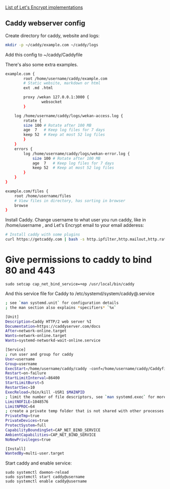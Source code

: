[List of Let's Encrypt implementations](https://community.letsencrypt.org/t/list-of-client-implementations/2103)

## Caddy webserver config

Create directory for caddy, website and logs:
```bash
mkdir -p ~/caddy/example.com ~/caddy/logs
```

Add this config to ~/caddy/Caddyfile

There's also some extra examples.

```bash
example.com {
        root /home/username/caddy/example.com
        # Static website, markdown or html
        ext .md .html

        proxy /wekan 127.0.0.1:3000 {
                websocket
        }

	log /home/username/caddy/logs/wekan-access.log {
	    rotate {
		size 100 # Rotate after 100 MB
		age  7   # Keep log files for 7 days
		keep 52  # Keep at most 52 log files
	    }
	}
	errors {
		log /home/username/caddy/logs/wekan-error.log {
			size 100 # Rotate after 100 MB
			age  7   # Keep log files for 7 days
			keep 52  # Keep at most 52 log files
		}
	}
}

example.com/files {
	root /home/username/files
	# View files in directory, has sorting in browser
	browse
}
```

Install Caddy. Change username to what user you run caddy, like in /home/username , and Let's Encrypt email to your email adderess:

```bash
# Install caddy with some plugins
curl https://getcaddy.com | bash -s http.ipfilter,http.mailout,http.ratelimit,http.realip
```

# Give permissions to caddy to bind 80 and 443

```
sudo setcap cap_net_bind_service=+ep /usr/local/bin/caddy
```

And this service file for Caddy to /etc/systemd/system/caddy@.service

```bash
; see `man systemd.unit` for configuration details
; the man section also explains *specifiers* `%x`

[Unit]
Description=Caddy HTTP/2 web server %I
Documentation=https://caddyserver.com/docs
After=network-online.target
Wants=network-online.target
Wants=systemd-networkd-wait-online.service

[Service]
; run user and group for caddy
User=username
Group=username
ExecStart=/home/username/caddy/caddy -conf=/home/username/caddy/Caddyfile -agree -email="admin@example.com"
Restart=on-failure
StartLimitInterval=86400
StartLimitBurst=5
RestartSec=10
ExecReload=/bin/kill -USR1 $MAINPID
; limit the number of file descriptors, see `man systemd.exec` for more limit settings
LimitNOFILE=1048576
LimitNPROC=64
; create a private temp folder that is not shared with other processes
PrivateTmp=true
PrivateDevices=true
ProtectSystem=full
CapabilityBoundingSet=CAP_NET_BIND_SERVICE
AmbientCapabilities=CAP_NET_BIND_SERVICE
NoNewPrivileges=true

[Install]
WantedBy=multi-user.target
```

Start caddy and enable service:
```
sudo systemctl daemon-reload
sudo systemctl start caddy@username
sudo systemctl enable caddy@username
```